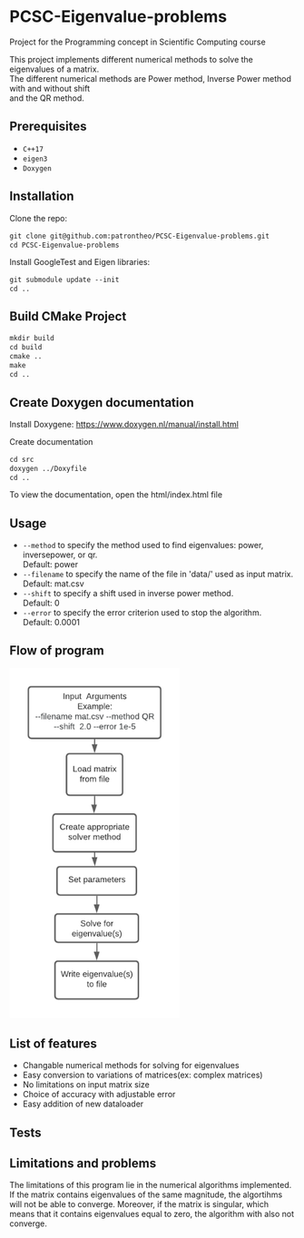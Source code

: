 # PCSC-Eigenvalue-problems
Project for the Programming concept in Scientific Computing course  


This project implements different numerical methods to solve the eigenvalues of a matrix.  
The different numerical methods are Power method, Inverse Power method with and without shift  
and the QR method.

## Prerequisites
* `C++17`
* `eigen3`
* `Doxygen`

## Installation

Clone the repo:
```
git clone git@github.com:patrontheo/PCSC-Eigenvalue-problems.git
cd PCSC-Eigenvalue-problems
```

Install GoogleTest and Eigen libraries:
```
git submodule update --init
cd ..
```

## Build CMake Project 
```
mkdir build
cd build
cmake ..
make
cd ..
```

## Create Doxygen documentation
Install Doxygene:
https://www.doxygen.nl/manual/install.html

Create documentation
```
cd src
doxygen ../Doxyfile
cd ..
```
To view the documentation, open the html/index.html file

## Usage

* `--method` to specify the method used to find eigenvalues: power, inversepower, or qr.  
Default: power
* `--filename` to specify the name of the file in 'data/' used as input matrix.
Default: mat.csv
* `--shift` to specify a shift used in inverse power method.  
Default: 0
* `--error` to specify the error criterion used to stop the algorithm.  
Default: 0.0001

## Flow of program


<img src="data/Program_flow.png" alt="flowchart" width="300"/>

## List of features

* Changable numerical methods for solving for eigenvalues 
* Easy conversion to variations of matrices(ex: complex matrices)
* No limitations on input matrix size
* Choice of accuracy with adjustable error 
* Easy addition of new dataloader

## Tests
 

## Limitations and problems 
The limitations of this program lie in the numerical algorithms implemented. If the matrix contains eigenvalues of the same magnitude, the algortihms will not be able to converge. Moreover, if the matrix is singular, which means that it contains eigenvalues equal to zero, the algorithm with also not converge. 

